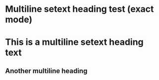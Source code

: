 # Multiline setext heading test (exact mode)

This is a multiline
setext heading text
===================

Another
multiline heading
-----------------
